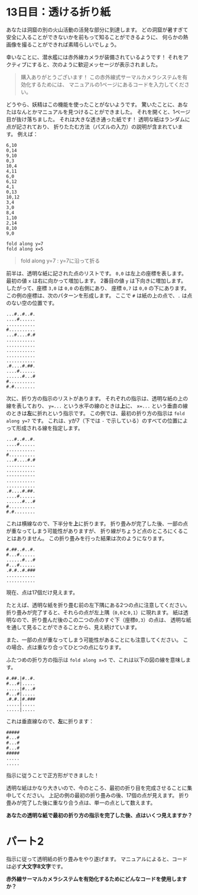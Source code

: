 # 13日目：透ける折り紙 #

あなたは洞窟の別の火山活動の活発な部分に到達します。
どの洞窟が暑すぎて安全に入ることができないかを前もって知ることができるように、
何らかの熱画像を撮ることができれば素晴らしいでしょう。

幸いなことに、潜水艦には赤外線カメラが装備されているようです！
それをアクティブにすると、次のように歓迎メッセージが表示されました。

> 購入ありがとうございます！
> この赤外線式サーマルカメラシステムを有効化するためには、
> マニュアルの1ページにあるコードを入力してください。

どうやら、妖精はこの機能を使ったことがないようです。
驚いたことに、あなたはなんとかマニュアルを見つけることができました。
それを開くと、1ページ目が抜け落ちました。
それは大きな透き通った紙です！
透明な紙はランダムに点が記されており、
折りたたむ方法（パズルの入力）の説明が含まれています。
例えば：

```
6,10
0,14
9,10
0,3
10,4
4,11
6,0
6,12
4,1
0,13
10,12
3,4
3,0
8,4
1,10
2,14
8,10
9,0

fold along y=7
fold along x=5
```
> fold along y=7 : y=7に沿って折る

前半は、透明な紙に記された点のリストです。
`0,0` は左上の座標を表します。
最初の値 `x` は右に向かって増加します。
2番目の値 `y` は下向きに増加します。
したがって、座標 `3,0` は `0,0` の右側にあり、
座標 `0,7` は `0,0` の下にあります。
この例の座標は、次のパターンを形成します。
ここで `#` は紙の上の点で、`.` は点のない空の位置です。

```
...#..#..#.
....#......
...........
#..........
...#....#.#
...........
...........
...........
...........
...........
.#....#.##.
....#......
......#...#
#..........
#.#........
```

次に、折り方の指示のリストがあります。
それぞれの指示は、透明な紙の上の線を表しており、
`y=...` という水平の線のときは**上**に、
`x=...` という垂直の線のときは**左**に折れという指示です。
この例では、最初の折り方の指示は `fold along y=7` です。
これは、yが7（下では `-` で示している）のすべての位置によって形成される線を指定します。

```
...#..#..#.
....#......
...........
#..........
...#....#.#
...........
...........
-----------
...........
...........
.#....#.##.
....#......
......#...#
#..........
#.#........
```

これは横線なので、下半分を**上**に折ります。
折り畳みが完了した後、一部の点が重なってしまう可能性がありますが、
折り線がちょうど点のところにくることはありません。
この折り畳みを行った結果は次のようになります。

```
#.##..#..#.
#...#......
......#...#
#...#......
.#.#..#.###
...........
...........
```

現在、点は17個だけ見えます。

たとえば、透明な紙を折り畳む前の左下隅にある2つの点に注意してください。
折り畳みが完了すると、それらの点が左上隅（`0,0`と`0,1`）に現れます。
紙は透明なので、折り畳んだ後のこの二つの点のすぐ下（座標`0,3`）の点は、
透明な紙を通して見ることができることから、見え続けています。

また、一部の点が重なってしまう可能性があることにも注意してください。
この場合、点は重なり合ってひとつの点になります。

ふたつめの折り方の指示は `fold along x=5` で、これは以下の図の線を意味します。

```
#.##.|#..#.
#...#|.....
.....|#...#
#...#|.....
.#.#.|#.###
.....|.....
.....|.....
```

これは垂直線なので、**左**に折ります：

```
#####
#...#
#...#
#...#
#####
.....
.....
```

指示に従うことで正方形ができました！

透明な紙はかなり大きいので、今のところ、最初の折り目を完成させることに集中してください。
上記の例の最初の折り畳みの後、17個の点が見えます。
折り畳みが完了した後に重なり合う点は、単一の点として数えます。

**あなたの透明な紙で最初の折り方の指示を完了した後、点はいくつ見えますか？**

# パート2 #

指示に従って透明紙の折り畳みをやり遂げます。
マニュアルによると、コードは必ず**大文字8文字**です。

**赤外線サーマルカメラシステムを有効化するためにどんなコードを使用しますか？**
